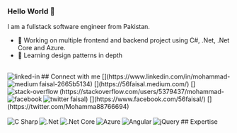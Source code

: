 ### Hello World 👋
I am a fullstack software engineer from Pakistan.
- 🔭 Working on multiple frontend and backend project using C#, .Net, .Net Core and Azure.
- 🌱 Learning design patterns in depth
<br>
## Connect with me
[<img align="left" alt="linked-in" src="https://www.linkedin.com/in/mohammad-faisal-2665b5134" />](https://www.linkedin.com/in/mohammad-faisal-2665b5134)
[<img align="left" alt="medium" src="https://img.shields.io/badge/medium-%2312100E.svg?&style=for-the-badge&logo=medium&logoColor=white" />](https://56faisal.medium.com/)
[<img align="left" alt="stack-overflow" src="https://img.shields.io/badge/stack%20overflow-FE7A16?logo=stack-overflow&logoColor=white&style=for-the-badge" />](https://stackoverflow.com/users/5379437/mohammad-faisal)
[<img align="left" alt="facebook" src="https://img.shields.io/badge/facebook-%231877F2.svg?&style=for-the-badge&logo=facebook&logoColor=white" />](https://www.facebook.com/56faisal/)
[<img align="left" alt="twitter" src="https://img.shields.io/badge/twitter-%231DA1F2.svg?&style=for-the-badge&logo=twitter&logoColor=white" />](https://twitter.com/Mohamma88766694)
<br>
<br>
## Expertise
<img align="left" alt="C Sharp" src="https://img.shields.io/badge/C Sharp%20-%2320232a.svg?&style=for-the-badge&logo=C#&logoColor=%2361DAFB" />
<img align="left" alt=".Net" src="https://img.shields.io/badge/.Net%20-%2343853D.svg?&style=for-the-badge&logo=.Net&logoColor=white" />
<img align="left" alt=".Net Core" src="https://img.shields.io/badge/.Net Core%20-%23232F3E?logo=.NetCore&logoColor=white&style=for-the-badge" />
<img align="left" alt="Azure" src="https://img.shields.io/badge/Azure-%23316192.svg?&style=for-the-badge&logo=Azure&logoColor=white" />
<img align="left" alt="Angular" src="https://img.shields.io/badge/Angular-3DDC84?logo=Angular&logoColor=white&style=for-the-badge" />
<img align="left" alt="jQuery" src="https://img.shields.io/badge/jQuery%20-%236DB33F.svg?&style=for-the-badge&logo=jQuery&logoColor=white" />
<br>
<br>
